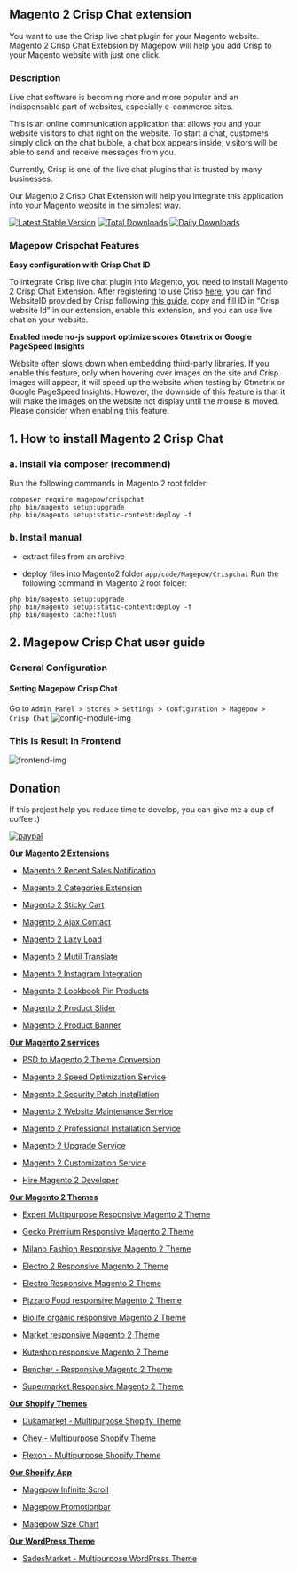 ## Magento 2 Crisp Chat extension 

You want to use the Crisp live chat plugin for your Magento website. Magento 2 Crisp Chat Extebsion by Magepow will help you add Crisp to your Magento website with just one click.

### Description

Live chat software is becoming more and more popular and an indispensable part of websites, especially e-commerce sites. 

This is an online communication application that allows you and your website visitors to chat right on the website. To start a chat, customers simply click on the chat bubble, a chat box appears inside, visitors will be able to send and receive messages from you.

Currently, Crisp is one of the live chat plugins that is trusted by many businesses. 

Our Magento 2 Crisp Chat Extension will help you integrate this application into your Magento website in the simplest way.

[![Latest Stable Version](https://poser.pugx.org/magepow/crispchat/v/stable)](https://packagist.org/packages/magepow/crispchat)
[![Total Downloads](https://poser.pugx.org/magepow/crispchat/downloads)](https://packagist.org/packages/magepow/crispchat)
[![Daily Downloads](https://poser.pugx.org/magepow/crispchat/d/daily)](https://packagist.org/packages/magepow/crispchat)
### Magepow Crispchat Features

**Easy configuration with Crisp Chat ID**

To integrate Crisp live chat plugin into Magento, you need to install Magento 2 Crisp Chat Extension. After registering to use Crisp [here](https://crisp.chat/en/), you can find WebsiteID provided by Crisp following [this guide](https://help.crisp.chat/en/article/how-to-find-the-website-id-1ylqx1s/), copy and fill ID in “Crisp website Id” in our extension, enable this extension, and you can use live chat on your website.

**Enabled mode no-js support optimize scores Gtmetrix or Google PageSpeed Insights**

Website often slows down when embedding third-party libraries. If you enable this feature, only when hovering over images on the site and Crisp images will appear, it will speed up the website when testing by Gtmetrix or Google PageSpeed Insights. However, the downside of this feature is that it will make the images on the website not display until the mouse is moved. Please consider when enabling this feature.

## 1. How to install Magento 2 Crisp Chat 

### a. Install via composer (recommend)

Run the following commands in Magento 2 root folder:

```
composer require magepow/crispchat
php bin/magento setup:upgrade
php bin/magento setup:static-content:deploy -f
```

### b. Install manual


* extract files from an archive

* deploy files into Magento2 folder `app/code/Magepow/Crispchat`
Run the following command in Magento 2 root folder:

```
php bin/magento setup:upgrade
php bin/magento setup:static-content:deploy -f
php bin/magento cache:flush
```

## 2. Magepow Crisp Chat user guide
### General Configuration
#### Setting Magepow Crisp Chat
Go to `Admin Panel > Stores > Settings > Configuration > Magepow > Crisp Chat`
![config-module-img](https://raw.githubusercontent.com/magepow/magento-2-crisp-chat/main/media/backend_config.png)

### This Is Result In Frontend
![frontend-img](https://raw.githubusercontent.com/magepow/magento-2-crisp-chat/main/media/frontend.png)

## Donation

If this project help you reduce time to develop, you can give me a cup of coffee :) 

[![paypal](https://www.paypalobjects.com/en_US/i/btn/btn_donateCC_LG.gif)](https://www.paypal.com/paypalme/alopay)


**[Our Magento 2 Extensions](https://magepow.com/magento-2-extensions.html)**

* [Magento 2 Recent Sales Notification](https://magepow.com/magento-2-recent-order-notification.html)

* [Magento 2 Categories Extension](https://magepow.com/magento-categories-extension.html)

* [Magento 2 Sticky Cart](https://magepow.com/magento-sticky-cart.html)

* [Magento 2 Ajax Contact](https://magepow.com/magento-ajax-contact-form.html)

* [Magento 2 Lazy Load](https://magepow.com/magento-lazy-load.html)

* [Magento 2 Mutil Translate](https://magepow.com/magento-multi-translate.html)

* [Magento 2 Instagram Integration](https://magepow.com/magento-2-instagram.html)

* [Magento 2 Lookbook Pin Products](https://magepow.com/lookbook-pin-products.html)

* [Magento 2 Product Slider](https://magepow.com/magento-product-slider.html)

* [Magento 2 Product Banner](https://magepow.com/magento-2-banner-slider.html)

**[Our Magento 2 services](https://magepow.com/magento-services.html)**

* [PSD to Magento 2 Theme Conversion](https://alothemes.com/psd-to-magento-theme-conversion.html)

* [Magento 2 Speed Optimization Service](https://magepow.com/magento-speed-optimization-service.html)

* [Magento 2 Security Patch Installation](https://magepow.com/magento-security-patch-installation.html)

* [Magento 2 Website Maintenance Service](https://magepow.com/website-maintenance-service.html)

* [Magento 2 Professional Installation Service](https://magepow.com/professional-installation-service.html)

* [Magento 2 Upgrade Service](https://magepow.com/magento-upgrade-service.html)

* [Magento 2 Customization Service](https://magepow.com/customization-service.html)

* [Hire Magento 2 Developer](https://magepow.com/hire-magento-developer.html)

**[Our Magento 2 Themes](https://alothemes.com/)**

* [Expert Multipurpose Responsive Magento 2 Theme](https://1.envato.market/c/1314680/275988/4415?u=https://themeforest.net/item/expert-premium-responsive-magento-2-and-1-support-rtl-magento-2-/21667789)

* [Gecko Premium Responsive Magento 2 Theme](https://1.envato.market/c/1314680/275988/4415?u=https://themeforest.net/item/gecko-responsive-magento-2-theme-rtl-supported/24677410)

* [Milano Fashion Responsive Magento 2 Theme](https://1.envato.market/c/1314680/275988/4415?u=https://themeforest.net/item/milano-fashion-responsive-magento-1-2-theme/12141971)

* [Electro 2 Responsive Magento 2 Theme](https://1.envato.market/c/1314680/275988/4415?u=https://themeforest.net/item/electro2-premium-responsive-magento-2-rtl-supported/26875864)

* [Electro Responsive Magento 2 Theme](https://1.envato.market/c/1314680/275988/4415?u=https://themeforest.net/item/electro-responsive-magento-1-2-theme/17042067)

* [Pizzaro Food responsive Magento 2 Theme](https://1.envato.market/c/1314680/275988/4415?u=https://themeforest.net/item/pizzaro-food-responsive-magento-1-2-theme/19438157)

* [Biolife organic responsive Magento 2 Theme](https://1.envato.market/c/1314680/275988/4415?u=https://themeforest.net/item/biolife-organic-food-magento-2-theme-rtl-supported/25712510)

* [Market responsive Magento 2 Theme](https://1.envato.market/c/1314680/275988/4415?u=https://themeforest.net/item/market-responsive-magento-2-theme/22997928)

* [Kuteshop responsive Magento 2 Theme](https://1.envato.market/c/1314680/275988/4415?u=https://themeforest.net/item/kuteshop-multipurpose-responsive-magento-1-2-theme/12985435)

* [Bencher - Responsive Magento 2 Theme](https://1.envato.market/c/1314680/275988/4415?u=https://themeforest.net/item/bencher-responsive-magento-1-2-theme/15787772)

* [Supermarket Responsive Magento 2 Theme](https://1.envato.market/c/1314680/275988/4415?u=https://themeforest.net/item/supermarket-responsive-magento-1-2-theme/18447995)

**[Our Shopify Themes](https://themeforest.net/user/alotheme)**

* [Dukamarket - Multipurpose Shopify Theme](https://1.envato.market/c/1314680/275988/4415?u=https://themeforest.net/item/dukamarket-multipurpose-shopify-theme/36158349)

* [Ohey - Multipurpose Shopify Theme](https://1.envato.market/c/1314680/275988/4415?u=https://themeforest.net/item/ohey-multipurpose-shopify-theme/34624195)

* [Flexon - Multipurpose Shopify Theme](https://1.envato.market/c/1314680/275988/4415?u=https://themeforest.net/item/flexon-multipurpose-shopify-theme/33461048)

**[Our Shopify App](https://apps.shopify.com/partners/maggicart)**

* [Magepow Infinite Scroll](https://apps.shopify.com/magepow-infinite-scroll)

* [Magepow Promotionbar](https://apps.shopify.com/magepow-promotionbar)

* [Magepow Size Chart](https://apps.shopify.com/magepow-size-chart)

**[Our WordPress Theme](https://themeforest.net/user/alotheme/portfolio)**

* [SadesMarket - Multipurpose WordPress Theme](https://1.envato.market/c/1314680/275988/4415?u=https://themeforest.net/item/sadesmarket-multipurpose-wordpress-theme/35369933)
